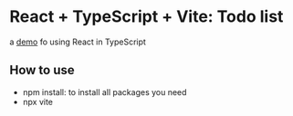 # React + TypeScript + Vite: Todo list

a [demo](https://john-data-chen.github.io/to-do-list-app/) fo using React in TypeScript

## How to use

- npm install: to install all packages you need
- npx vite

